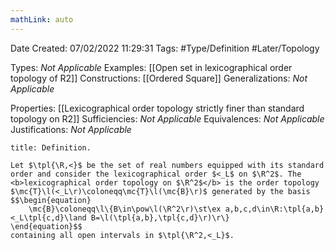 ```yaml
---
mathLink: auto
---
```


<div class="topSpace"></div>

Date Created: 07/02/2022 11:29:31
Tags: #Type/Definition #Later/Topology

Types: <i>Not Applicable</i>
Examples: [[Open set in lexicographical order topology of R2]]
Constructions: [[Ordered Square]]
Generalizations: <i>Not Applicable</i>

Properties: [[Lexicographical order topology strictly finer than standard topology on R2]]
Sufficiencies: <i>Not Applicable</i>
Equivalences: <i>Not Applicable</i>
Justifications: <i>Not Applicable</i>

``` ad-Definition
title: Definition.

Let $\tpl{\R,<}$ be the set of real numbers equipped with its standard order and consider the lexicographical order $<_L$ on $\R^2$. The <b>lexicographical order topology on $\R^2$</b> is the order topology $\mc{T}\l(<_L\r)\coloneqq\mc{T}\l(\mc{B}\r)$ generated by the basis
$$\begin{equation}
    \mc{B}\coloneqq\l\{B\in\pow\l(\R^2\r)\st\ex a,b,c,d\in\R:\tpl{a,b}<_L\tpl{c,d}\land B=\l(\tpl{a,b},\tpl{c,d}\r)\r\}
\end{equation}$$
containing all open intervals in $\tpl{\R^2,<_L}$.

```
